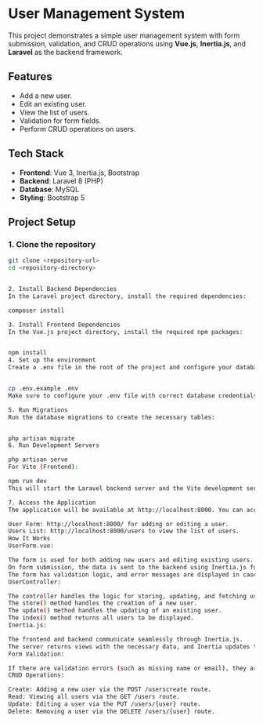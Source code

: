 # User Management System

This project demonstrates a simple user management system with form submission, validation, and CRUD operations using **Vue.js**, **Inertia.js**, and **Laravel** as the backend framework.

## Features

- Add a new user.
- Edit an existing user.
- View the list of users.
- Validation for form fields.
- Perform CRUD operations on users.

## Tech Stack

- **Frontend**: Vue 3, Inertia.js, Bootstrap
- **Backend**: Laravel 8 (PHP)
- **Database**: MySQL
- **Styling**: Bootstrap 5

## Project Setup

### 1. Clone the repository

```bash
git clone <repository-url>
cd <repository-directory>


2. Install Backend Dependencies
In the Laravel project directory, install the required dependencies:

composer install

3. Install Frontend Dependencies
In the Vue.js project directory, install the required npm packages:


npm install
4. Set up the environment
Create a .env file in the root of the project and configure your database settings:


cp .env.example .env
Make sure to configure your .env file with correct database credentials and any other necessary environment variables.

5. Run Migrations
Run the database migrations to create the necessary tables:


php artisan migrate
6. Run Development Servers

php artisan serve
For Vite (Frontend):

npm run dev
This will start the Laravel backend server and the Vite development server.

7. Access the Application
The application will be available at http://localhost:8000. You can access the following pages:

User Form: http://localhost:8000/ for adding or editing a user.
Users List: http://localhost:8000/users to view the list of users.
How It Works
UserForm.vue:

The form is used for both adding new users and editing existing users.
On form submission, the data is sent to the backend using Inertia.js for AJAX-based submission.
The form has validation logic, and error messages are displayed in case of invalid inputs (e.g., missing name or email).
UserController:

The controller handles the logic for storing, updating, and fetching users.
The store() method handles the creation of a new user.
The update() method handles the updating of an existing user.
The index() method returns all users to be displayed.
Inertia.js:

The frontend and backend communicate seamlessly through Inertia.js.
The server returns views with the necessary data, and Inertia updates the page without full page reloads.
Form Validation:

If there are validation errors (such as missing name or email), they are passed to the frontend and displayed next to the respective fields.
CRUD Operations:

Create: Adding a new user via the POST /userscreate route.
Read: Viewing all users via the GET /users route.
Update: Editing a user via the PUT /users/{user} route.
Delete: Removing a user via the DELETE /users/{user} route.

